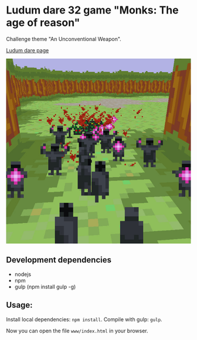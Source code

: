 # Ludum dare 32 game "Monks: The age of reason"

Challenge theme "An Unconventional Weapon".

[Ludum dare page](http://ludumdare.com/compo/ludum-dare-32/?action=preview&uid=31158)

![Screenshot](extra/screen0.jpg)

## Development dependencies
 * nodejs
 * npm
 * gulp (npm install gulp -g)

## Usage:

Install local dependencies: ```npm install```.
Compile with gulp: ```gulp```.

Now you can open the file ```www/index.html``` in your browser.

